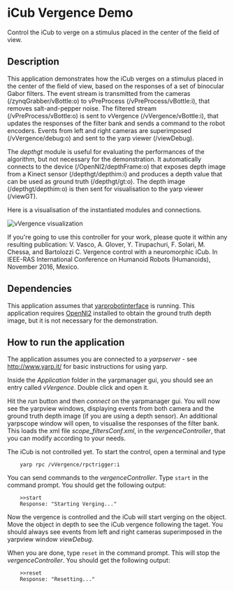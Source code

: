 # iCub Vergence Demo

Control the iCub to verge on a stimulus placed in the center of the field of view.

## Description

This application demonstrates how the iCub verges on a stimulus placed in the center of the field of view, based on the responses of a set of binocular Gabor filters.
The event stream is transmitted from the cameras (/zynqGrabber/vBottle:o) to vPreProcess (/vPreProcess/vBottle:i), that removes salt-and-pepper noise. The filtered stream (/vPreProcess/vBottle:o) is sent to vVergence (/vVergence/vBottle:i), that updates the responses of the filter bank and sends a command to the robot encoders. Events from left and right cameras are superimposed (/vVergence/debug:o) and sent to the yarp viewer (/viewDebug).

The *depthgt* module is useful for evaluating the performances of the algorithm, but not necessary for the demonstration. It automatically connects to the device (/OpenNI2/depthFrame:o) that exposes depth image from a Kinect sensor (/depthgt/depthim:i) and produces a depth value that can be used as ground truth (/depthgt/gt:o). The depth image (/depthgt/depthim:o) is then sent for visualisation to the yarp viewer (/viewGT). 

Here is a visualisation of the instantiated modules and connections.

![vVergence visualization](http://robotology.github.io/event-driven/doxygen/images/vVergence.png)

If you're going to use this controller for your work, please quote it within any resulting publication: V. Vasco, A. Glover, Y. Tirupachuri, F. Solari, M. Chessa, and Bartolozzi C. Vergence control with a neuromorphic iCub. In IEEE-RAS International Conference on Humanoid Robots (Humanoids), November 2016, Mexico.

## Dependencies

This application assumes that [yarprobotinterface](http://www.yarp.it/yarprobotinterface.html) is running.
This application requires [OpenNI2](http://wiki.icub.org/wiki/OpenNI2) installed to obtain the ground truth depth image, but it is not necessary for the demonstration.

## How to run the application

The application assumes you are connected to a *yarpserver* - see http://www.yarp.it/ for basic instructions for using yarp.

Inside the *Application* folder in the yarpmanager gui, you should see an entry called *vVergence*. Double click and open it.

Hit the *run* button and then *connect* on the yarpmanager gui.
You will now see the yarpview windows, displaying events from both camera and the ground truth depth image (if you are using a depth sensor).
An additional yarpscope window will open, to visualise the responses of the filter bank. This loads the xml file *scope_filtersConf.xml*, in the *vergenceController*,
that you can modify according to your needs.

The iCub is not controlled yet. To start the control, open a terminal and type

        yarp rpc /vVergence/rpctrigger:i

You can send commands to the *vergenceController*. 
Type `start` in the command prompt. You should get the following output:
    
        >>start
        Response: "Starting Verging..."

Now the vergence is controlled and the iCub will start verging on the object.
Move the object in depth to see the iCub vergence following the taget.
You should always see events from left and right cameras superimposed in the yarpview window *viewDebug*.

When you are done, type `reset` in the command prompt. This will stop the *vergenceController*.
You should get the following output:
    
        >>reset
        Response: "Resetting..."
